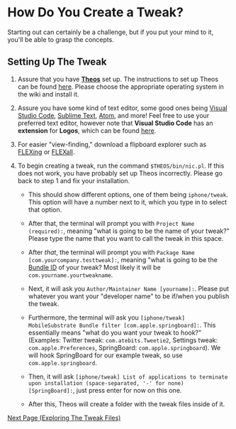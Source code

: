 # How Do You Create a Tweak?

Starting out can certainly be a challenge, but if you put your mind to it, you'll be able to grasp the concepts.

## Setting Up The Tweak

1. Assure that you have <a href="https://github.com/theos/theos">**Theos**</a> set up. The instructions to set up Theos can be found <a href="https://github.com/theos/theos/wiki/Installation">here</a>. Please choose the appropriate operating system in the wiki and install it.

2. Assure you have some kind of text editor, some good ones being <a href="https://code.visualstudio.com">Visual Studio Code</a>, <a href="https://www.sublimetext.com">Sublime Text</a>, <a href="https://atom.io">Atom</a>, and more! Feel free to use your preferred text editor, however note that **Visual Studio Code** has an **extension** for **Logos**, which can be found <a href="https://marketplace.visualstudio.com/items?itemName=tale.logos-vscode">here</a>.

3. For easier "view-finding," download a flipboard explorer such as <a href="https://github.com/NSExceptional/FLEXing/releases/tag/1.2.0">FLEXing</a> or <a href="https://DGh0st.github.io/">FLEXall</a>.

4. To begin creating a tweak, run the command `$THEOS/bin/nic.pl`. If this does not work, you have probably set up Theos incorrectly. Please go back to step 1 and fix your installation.
      - This should show different options, one of them being `iphone/tweak`. This option will have a number next to it, which you type in to select that option.

      - After that, the terminal will prompt you with `Project Name (required):`, meaning "what is going to be the name of your tweak?" Please type the name that you want to call the tweak in this space.

      - After *that*, the terminal will prompt you with `Package Name [com.yourcompany.testtweak]:`, meaning "what is going to be the <a href="https://developer.apple.com/documentation/appstoreconnectapi/bundle_ids">Bundle ID</a> of your tweak? Most likely it will be `com.yourname.yourtweakname`.

      - Next, it will ask you `Author/Maintainer Name [yourname]:`. Please put whatever you want your "developer name" to be if/when you publish the tweak.

      - Furthermore, the terminal will ask you `[iphone/tweak] MobileSubstrate Bundle filter [com.apple.springboard]:`. This essentially means "what do you want your tweak to hook?" (Examples: Twitter tweak: `com.atebits.Tweetie2`, Settings tweak: `com.apple.Preferences`, SpringBoard: `com.apple.springboard`). We will hook SpringBoard for our example tweak, so use `com.apple.springboard`.

      - Then, it will ask `[iphone/tweak] List of applications to terminate upon installation (space-separated, '-' for none) [SpringBoard]:`, just press enter for now on this one.

      - After this, Theos will create a folder with the tweak files inside of it.

<a href="https://github.com/NightwindDev/Tweak-Tutorial/blob/main/p1_explore_files.md">Next Page (Exploring The Tweak Files)</a>
